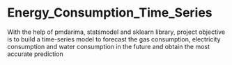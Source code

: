# Energy_Consumption_Time_Series
With the help of pmdarima, statsmodel and sklearn library, project objective is to build a time-series model to forecast the gas consumption, electricity consumption and water consumption in the future and obtain the most accurate prediction
